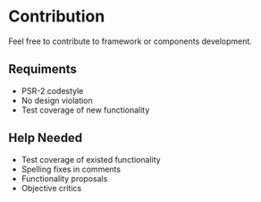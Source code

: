 # Contribution
Feel free to contribute to framework or components development.

## Requiments
* PSR-2 codestyle
* No design violation
* Test coverage of new functionality

## Help Needed
* Test coverage of existed functionality
* Spelling fixes in comments
* Functionality proposals
* Objective critics
